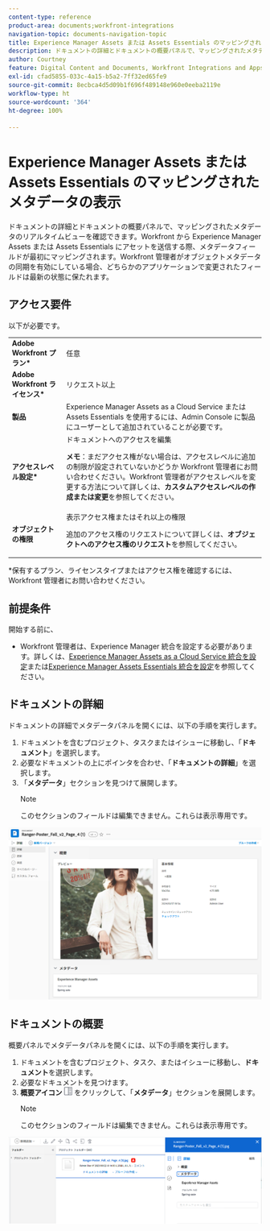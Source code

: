 ```yaml
---
content-type: reference
product-area: documents;workfront-integrations
navigation-topic: documents-navigation-topic
title: Experience Manager Assets または Assets Essentials のマッピングされたメタデータの表示
description: ドキュメントの詳細とドキュメントの概要パネルで、マッピングされたメタデータのリアルタイムビューを確認できます。
author: Courtney
feature: Digital Content and Documents, Workfront Integrations and Apps
exl-id: cfad5855-033c-4a15-b5a2-7ff32ed65fe9
source-git-commit: 8ecbca4d5d09b1f696f489148e960e0eeba2119e
workflow-type: ht
source-wordcount: '364'
ht-degree: 100%

---
```


# Experience Manager Assets または Assets Essentials のマッピングされたメタデータの表示

ドキュメントの詳細とドキュメントの概要パネルで、マッピングされたメタデータのリアルタイムビューを確認できます。Workfront から Experience Manager Assets または Assets Essentials にアセットを送信する際、メタデータフィールドが最初にマッピングされます。Workfront 管理者がオブジェクトメタデータの同期を有効にしている場合、どちらかのアプリケーションで変更されたフィールドは最新の状態に保たれます。

## アクセス要件

以下が必要です。

<table>
  <tr>
   <td><strong>Adobe Workfront プラン*</strong>
   </td>
   <td>任意
   </td>
  </tr>
  <tr>
   <td><strong>Adobe Workfront ライセンス*</strong>
   </td>
   <td>リクエスト以上
   </td>
  </tr>
  <tr>
   <td><strong>製品</strong>
   </td>
   <td>Experience Manager Assets as a Cloud Service または Assets Essentials を使用するには、Admin Console に製品にユーザーとして追加されていることが必要です。
   </td>
  </tr>
  <tr>
   <td><strong>アクセスレベル設定*</strong>
   </td>
   <td>ドキュメントへのアクセスを編集
<p>
<strong>メモ</strong>：まだアクセス権がない場合は、アクセスレベルに追加の制限が設定されていないかどうか Workfront 管理者にお問い合わせください。Workfront 管理者がアクセスレベルを変更する方法について詳しくは、<strong>カスタムアクセスレベルの作成または変更</strong>を参照してください。
   </td>
  </tr>
  <tr>
   <td><strong>オブジェクトの権限</strong>
   </td>
   <td>表示アクセス権またはそれ以上の権限
<p>
追加のアクセス権のリクエストについて詳しくは、<strong>オブジェクトへのアクセス権のリクエスト</strong>を参照してください。
   </td>
  </tr>
</table>


*保有するプラン、ライセンスタイプまたはアクセス権を確認するには、Workfront 管理者にお問い合わせください。


## 前提条件

開始する前に、

* Workfront 管理者は、Experience Manager 統合を設定する必要があります。詳しくは、[Experience Manager Assets as a Cloud Service 統合を設定](/help/quicksilver/administration-and-setup/configure-integrations/configure-aacs-integration.md)または[Experience Manager Assets Essentials 統合を設定](/help/quicksilver/documents/adobe-workfront-for-experience-manager-assets-essentials/setup-asset-essentials.md)を参照してください。


## ドキュメントの詳細

ドキュメントの詳細でメタデータパネルを開くには、以下の手順を実行します。

1. ドキュメントを含むプロジェクト、タスクまたはイシューに移動し、「**ドキュメント**」を選択します。
1. 必要なドキュメントの上にポインタを合わせ、「**ドキュメントの詳細**」を選択します。
1. 「**メタデータ**」セクションを見つけて展開します。
   >[!NOTE]
   >
   >このセクションのフィールドは編集できません。これらは表示専用です。

![ドキュメントの詳細パネル](assets/metadata-panel-doc-details.png)


## ドキュメントの概要

概要パネルでメタデータパネルを開くには、以下の手順を実行します。

1. ドキュメントを含むプロジェクト、タスク、またはイシューに移動し、**ドキュメント**&#x200B;を選択します。
1. 必要なドキュメントを見つけます。
1. **概要アイコン** ![概要アイコン](assets/summary-panel-icon.png) をクリックして、「**メタデータ**」セクションを展開します。
   >[!NOTE]
   >
   >このセクションのフィールドは編集できません。これらは表示専用です。

![ドキュメントの概要](assets/metadata-panel-summary.png)
